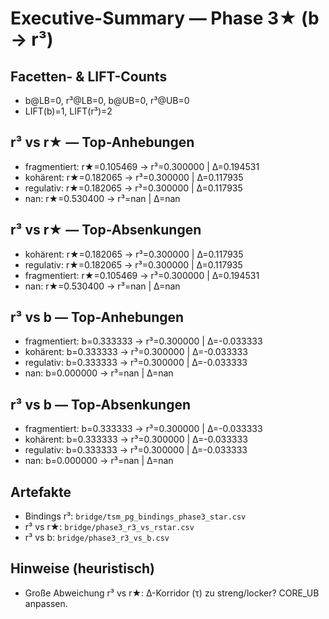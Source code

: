 # Executive-Summary — Phase 3★ (b → r³)

## Facetten- & LIFT-Counts
- b@LB=0, r³@LB=0, b@UB=0, r³@UB=0
- LIFT(b)=1, LIFT(r³)=2

## r³ vs r★ — Top-Anhebungen
- fragmentiert: r★=0.105469 → r³=0.300000 | Δ=0.194531
- kohärent: r★=0.182065 → r³=0.300000 | Δ=0.117935
- regulativ: r★=0.182065 → r³=0.300000 | Δ=0.117935
- nan: r★=0.530400 → r³=nan | Δ=nan

## r³ vs r★ — Top-Absenkungen
- kohärent: r★=0.182065 → r³=0.300000 | Δ=0.117935
- regulativ: r★=0.182065 → r³=0.300000 | Δ=0.117935
- fragmentiert: r★=0.105469 → r³=0.300000 | Δ=0.194531
- nan: r★=0.530400 → r³=nan | Δ=nan

## r³ vs b — Top-Anhebungen
- fragmentiert: b=0.333333 → r³=0.300000 | Δ=-0.033333
- kohärent: b=0.333333 → r³=0.300000 | Δ=-0.033333
- regulativ: b=0.333333 → r³=0.300000 | Δ=-0.033333
- nan: b=0.000000 → r³=nan | Δ=nan

## r³ vs b — Top-Absenkungen
- fragmentiert: b=0.333333 → r³=0.300000 | Δ=-0.033333
- kohärent: b=0.333333 → r³=0.300000 | Δ=-0.033333
- regulativ: b=0.333333 → r³=0.300000 | Δ=-0.033333
- nan: b=0.000000 → r³=nan | Δ=nan

## Artefakte
- Bindings r³: `bridge/tsm_pg_bindings_phase3_star.csv`
- r³ vs r★: `bridge/phase3_r3_vs_rstar.csv`
- r³ vs b:  `bridge/phase3_r3_vs_b.csv`

## Hinweise (heuristisch)
- Große Abweichung r³ vs r★: Δ-Korridor (τ) zu streng/locker? CORE_UB anpassen.